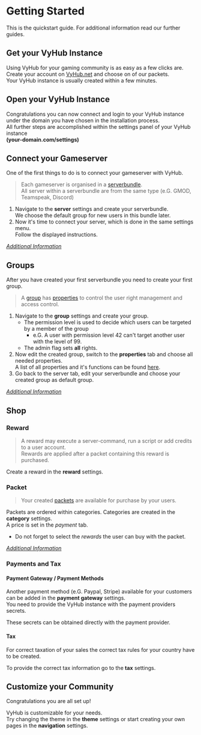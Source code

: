 # Getting Started

This is the quickstart guide. For additional information read our further guides.

## Get your VyHub Instance

Using VyHub for your gaming community is as easy as a few clicks are.  
Create your account on [VyHub.net](https://vyhub.net) and choose on of our packets.  
Your VyHub instance is usually created within a few minutes.

## Open your VyHub Instance

Congratulations you can now connect and login to your VyHub instance under the domain you have chosen in the installation process.  
All further steps are accomplished within the settings panel of your VyHub instance  
**(your-domain.com/settings)**

## Connect your Gameserver

One of the first things to do is to connect your gameserver with VyHub.

> Each gameserver is organised in a [serverbundle](/guide/server.md "Server").  
> All server within a serverbundle are from the same type (e.G. GMOD, Teamspeak, Discord) 

1.  Navigate to the **server** settings and create your serverbundle.  
    We choose the default group for new users in this bundle later.
2.  Now it's time to connect your server, which is done in the same settings menu.  
    Follow the displayed instructions.


[*Additional Information*](/guide/server.md)

## Groups

After you have created your first serverbundle you need to create your first group.  

> A [group](/guide/group.md "Group") has [properties](/guide/properties.md "Properties") to control the user right management and access control.

1. Navigate to the **group** settings and create your group.  
   - The permission level is used to decide which users can be targeted by a member of the group  
     - e.G. A user with permission level 42 can't target another user with the level of 99.  
   - The admin flag sets **all** rights.
2. Now edit the created group, switch to the **properties** tab and choose all needed properties.  
   A list of all properties and it's functions can be found [here](/guide/properties.md "Properties").
3. Go back to the server tab, edit your serverbundle and choose your created group as default group.


[*Additional Information*](/guide/group.md)

## Shop

### Reward

> A reward may execute a server-command, run a script or add credits to a user account.   
> Rewards are applied after a packet containing this reward is purchased.

Create a reward in the **reward** settings.

### Packet

> Your created [packets](/guide/packets.md "Packets") are available for purchase by your users.

Packets are ordered within categories. Categories are created in the **category** settings.  
A price is set in the *payment* tab.

- Do not forget to select the *rewards* the user can buy with the packet.

[*Additional Information*](/guide/packets.md "Packets")

### Payments and Tax

#### Payment Gateway / Payment Methods

Another payment method (e.G. Paypal, Stripe) available for your customers can be added in the **payment gateway** settings.  
You need to provide the VyHub instance with the payment providers secrets.

These secrets can be obtained directly with the payment provider.

#### Tax

For correct taxation of your sales the correct tax rules for your country have to be created.

To provide the correct tax information go to the **tax** settings.

## Customize your Community

Congratulations you are all set up!

VyHub is customizable for your needs.  
Try changing the theme in the **theme** settings or start creating your own pages in the **navigation** settings. 
